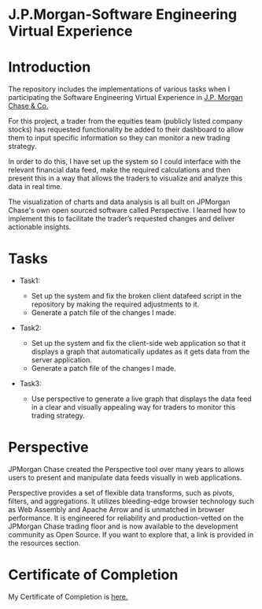 # J.P.Morgan-Software Engineering Virtual Experience
# Introduction
The repository includes the implementations of various tasks when I participating the Software Engineering Virtual Experience in  [J.P. Morgan Chase & Co.](https://www.theforage.com/virtual-internships/prototype/R5iK7HMxJGBgaSbvk/Software%20Engineering%20Virtual%20Experience?ref=cEn4asrDvXquYSBnp)

For this project, a trader from the equities team (publicly listed company stocks) has requested functionality be added to their dashboard to allow them to input specific information so they can monitor a new trading strategy.

In order to do this, I have set up the system so I could interface with the relevant financial data feed, make the required calculations and then present this in a way that allows the traders to visualize and analyze this data in real time.

The visualization of charts and data analysis is all built on JPMorgan Chase's own open sourced software called Perspective. I learned how to implement this to facilitate the trader’s requested changes and deliver actionable insights.

# Tasks
- Task1:
    - Set up the system and fix the broken client datafeed script in the repository by making the required adjustments to it.
    - Generate a patch file of the changes I made.

- Task2:
    - Set up the system and fix the client-side web application so that it displays a graph that automatically updates as it gets data from the server application.
    - Generate a patch file of the changes I made.
    
- Task3:
    - Use perspective to generate a live graph that displays the data feed in a clear and visually appealing way for traders to monitor this trading strategy.


# Perspective

JPMorgan Chase created the Perspective tool over many years to allows users to present and manipulate data feeds visually in web applications.

Perspective provides a set of flexible data transforms, such as pivots, filters, and aggregations. It utilizes bleeding-edge browser technology such as Web Assembly and Apache Arrow and is unmatched in browser performance. It is engineered for reliability and production-vetted on the JPMorgan Chase trading floor and is now available to the development community as Open Source. If you want to explore that, a link is provided in the resources section.

# Certificate of Completion
My Certificate of Completion is [here.](https://insidesherpa.s3.amazonaws.com/completion-certificates/J.P.%20Morgan/R5iK7HMxJGBgaSbvk_JPMorgan%20Chase_cEn4asrDvXquYSBnp_1642859139587_completion_certificate.pdf)
